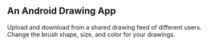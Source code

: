 <h2>An Android Drawing App</h2>
Upload and download from a shared drawing feed of different users. Change the brush shape, size, and color for your drawings.

